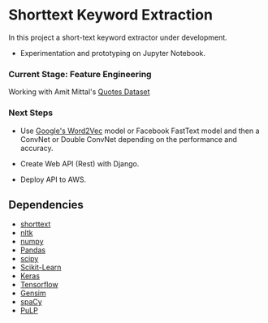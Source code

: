 Shorttext Keyword Extraction
=========================================================================

In this project a short-text keyword extractor under development.
- Experimentation and prototyping on Jupyter Notebook. 

### Current Stage: Feature Engineering
Working with Amit Mittal's [Quotes Dataset](https://www.kaggle.com/akmittal/quotes-dataset#quotes.json)

### Next Steps
- Use [Google's Word2Vec](https://drive.google.com/file/d/0B7XkCwpI5KDYNlNUTTlSS21pQmM/edit) model or Facebook FastText model and then a ConvNet or Double ConvNet depending on the performance and accuracy.

- Create Web API (Rest) with Django. 

- Deploy API to AWS.





Dependencies
-----------
- [shorttext](https://github.com/stephenhky/PyShortTextCategorization)
- [nltk](https://www.nltk.org/)
- [numpy](http://http://www.numpy.org/)
- [Pandas](https://pandas.pydata.org/)
- [scipy](http://https://www.scipy.org/)
- [Scikit-Learn](https://scikit-learn.org/stable/)
- [Keras](https://keras.io/)
- [Tensorflow](https://www.tensorflow.org/)
- [Gensim](https://radimrehurek.com/gensim/)
- [spaCy](https://spacy.io/)
- [PuLP](https://pythonhosted.org/PuLP/)


